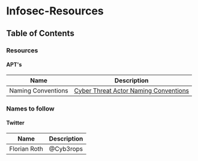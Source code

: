 # Infosec-Resources

## Table of Contents

### Resources

#### APT's

| Name | Description |
|---|---|
| Naming Conventions | [Cyber Threat Actor Naming Conventions](https://medium.com/@cyb3rops/the-newcomers-guide-to-cyber-threat-actor-naming-7428e18ee263) |

### Names to follow

#### Twitter

| Name | Description |
|---|---|
| Florian Roth | @Cyb3rops |

